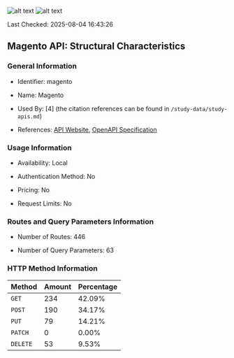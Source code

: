 ![alt text](https://img.shields.io/badge/OpenAPI_Specification-Valid-brightgreen.svg) ![alt text](https://img.shields.io/badge/Server_URL-Invalid-red.svg)

Last Checked: 2025-08-04 16:43:26

## Magento API: Structural Characteristics

### General Information

- Identifier: magento

- Name: Magento

- Used By: [4] (the citation references can be found in `/study-data/study-apis.md`)

- References: [API Website](https://developer.adobe.com/commerce/webapi/rest), [OpenAPI Specification](https://developer.adobe.com/commerce/webapi/rest/quick-reference/)

### Usage Information

- Availability: Local

- Authentication Method: No

- Pricing: No

- Request Limits: No

### Routes and Query Parameters Information

- Number of Routes: 446

- Number of Query Parameters: 63

### HTTP Method Information

| Method | Amount | Percentage |
|--------|--------|------------|
| `GET` | 234 | 42.09% |
| `POST` | 190 | 34.17% |
| `PUT` | 79 | 14.21% |
| `PATCH` | 0 | 0.00% |
| `DELETE` | 53 | 9.53% |
